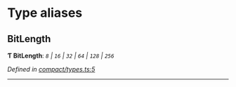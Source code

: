 

# Type aliases

<a id="bitlength"></a>

##  BitLength

**Ƭ BitLength**: *`8` | `16` | `32` | `64` | `128` | `256`*

*Defined in [compact/types.ts:5](https://github.com/polkadot-js/common/blob/7919b34/packages/util/src/compact/types.ts#L5)*

___

